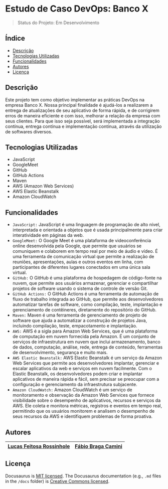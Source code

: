 # Estudo de Caso DevOps: Banco X

> Status do Projeto: Em Desenvolvimento

## Índice

* [Descrição](##Descrição)
* [Tecnologias Utilizadas](##Tecnologias-Utilizadas)
* [Funcionalidades](##Funcionalidades)
* [Autores](##Autores)
* [Licença](##Licença)

## Descrição

Este projeto tem como objetivo implementar as práticas DevOps na empresa Banco X. Nossa principal finalidade é ajudá-los a realizarem a entrega de atualizações de seu aplicativo de forma rápida, e de corrigirem erros de maneira eficiente e com isso, melhorar a relação da empresa com seus clientes. Para que isso seja possível, será implementada a integração contínua, entrega contínua e implementação contínua, através da utilização de softwares diversos.

## Tecnologias Utilizadas

* JavaScript
* GoogleMeet
* GitHub
* GitHub Actions
* Maven
* AWS (Amazon Web Services)
* AWS Elastic Beanstalk
* Amazon CloudWatch

## Funcionalidades

* `JavaScript:` JavaScript é uma linguagem de programação de alto nível, interpretada e orientada a objetos que é usada principalmente para criar interatividade em páginas da web.
* `GoogleMeet:` O Google Meet é uma plataforma de videoconferência online desenvolvida pela Google, que permite que usuários se comuniquem e colaborem em tempo real por meio de áudio e vídeo. É uma ferramenta de comunicação virtual que permite a realização de reuniões, apresentações, aulas e outros eventos em linha, com participantes de diferentes lugares conectados em uma única sala virtual.
* `GitHub:` O GitHub é uma plataforma de hospedagem de código-fonte na nuvem, que permite aos usuários armazenar, gerenciar e compartilhar projetos de software usando o sistema de controle de versão Git.
* `GitHub Actions:` O GitHub Actions é uma ferramenta de automação de fluxo de trabalho integrada ao GitHub, que permite aos desenvolvedores automatizar tarefas de software, como compilação, teste, implantação e gerenciamento de contêineres, diretamente do repositório do GitHub.
* `Maven:` Maven é uma ferramenta de gerenciamento de projeto de software que ajuda a automatizar a construção de projetos Java, incluindo compilação, teste, empacotamento e implantação.
* `AWS:` AWS é a sigla para Amazon Web Services, que é uma plataforma de computação em nuvem fornecida pela Amazon. É um conjunto de serviços de infraestrutura em nuvem que inclui armazenamento, banco de dados, computação, análise, rede, entrega de conteúdo, ferramentas de desenvolvimento, segurança e muito mais.
* `AWS Elastic Beanstalk:` AWS Elastic Beanstalk é um serviço da Amazon Web Services que permite aos desenvolvedores implantar, gerenciar e escalar aplicativos da web e serviços em nuvem facilmente. Com o Elastic Beanstalk, os desenvolvedores podem criar e implantar aplicativos de maneira rápida e fácil, sem precisar se preocupar com a configuração e gerenciamento da infraestrutura subjacente.
* `Amazon CloudWatch:` Amazon CloudWatch é um serviço de monitoramento e observação da Amazon Web Services que fornece visibilidade sobre o desempenho de aplicativos, recursos e serviços da AWS. Ele coleta e monitora métricas, registros e eventos em tempo real, permitindo que os usuários monitorem e analisem o desempenho de seus recursos da AWS e identifiquem problemas de forma proativa.


## Autores

| [Lucas Feitosa Rossinhole](https://github.com/lfrossinhole) | [Fábio Braga Camini](https://github.com/Fabiocamini)
| :---: | :---: |

## Licença

Docusaurus is [MIT licensed](./LICENSE).
The Docusaurus documentation (e.g., `.md` files in the `/docs` folder) is [Creative Commons licensed](./LICENSE-docs).
